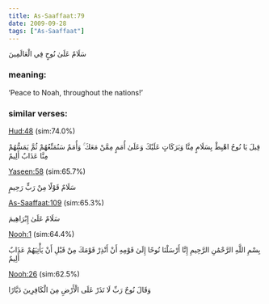 ```yaml
---
title: As-Saaffaat:79
date: 2009-09-28
tags: ["As-Saaffaat"]
---
```

سَلَامٌ عَلَىٰ نُوحٍ فِي الْعَالَمِينَ
### meaning: 
‘Peace to Noah, throughout the nations!’
### similar verses: 

[Hud:48](/11/48) (sim:74.0%)

قِيلَ يَا نُوحُ اهْبِطْ بِسَلَامٍ مِنَّا وَبَرَكَاتٍ عَلَيْكَ وَعَلَىٰ أُمَمٍ مِمَّنْ مَعَكَ ۚ وَأُمَمٌ سَنُمَتِّعُهُمْ ثُمَّ يَمَسُّهُمْ مِنَّا عَذَابٌ أَلِيمٌ

[Yaseen:58](/36/58) (sim:65.7%)

سَلَامٌ قَوْلًا مِنْ رَبٍّ رَحِيمٍ

[As-Saaffaat:109](/37/109) (sim:65.3%)

سَلَامٌ عَلَىٰ إِبْرَاهِيمَ

[Nooh:1](/71/1) (sim:64.4%)

بِسْمِ اللَّهِ الرَّحْمَٰنِ الرَّحِيمِ إِنَّا أَرْسَلْنَا نُوحًا إِلَىٰ قَوْمِهِ أَنْ أَنْذِرْ قَوْمَكَ مِنْ قَبْلِ أَنْ يَأْتِيَهُمْ عَذَابٌ أَلِيمٌ

[Nooh:26](/71/26) (sim:62.5%)

وَقَالَ نُوحٌ رَبِّ لَا تَذَرْ عَلَى الْأَرْضِ مِنَ الْكَافِرِينَ دَيَّارًا
